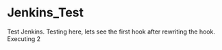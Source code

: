 # Jenkins_Test

Test Jenkins. Testing here, lets see the first hook after rewriting the hook. Executing 2
